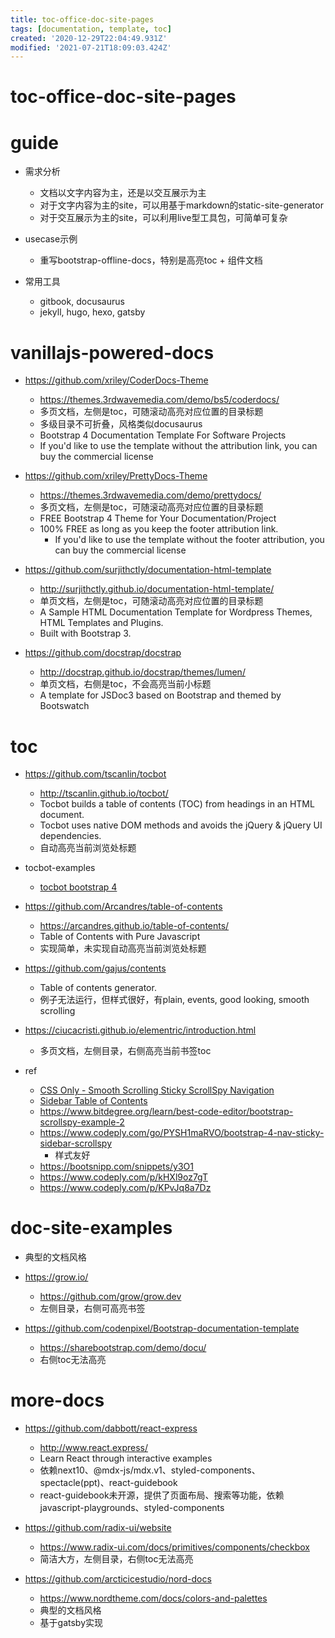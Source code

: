 ```yaml
---
title: toc-office-doc-site-pages
tags: [documentation, template, toc]
created: '2020-12-29T22:04:49.931Z'
modified: '2021-07-21T18:09:03.424Z'
---
```


# toc-office-doc-site-pages

# guide

- 需求分析
  - 文档以文字内容为主，还是以交互展示为主
  - 对于文字内容为主的site，可以用基于markdown的static-site-generator
  - 对于交互展示为主的site，可以利用live型工具包，可简单可复杂

- usecase示例
  - 重写bootstrap-offline-docs，特别是高亮toc + 组件文档

- 常用工具
  - gitbook, docusaurus
  - jekyll, hugo, hexo, gatsby
# vanillajs-powered-docs
- https://github.com/xriley/CoderDocs-Theme
  - https://themes.3rdwavemedia.com/demo/bs5/coderdocs/
  - 多页文档，左侧是toc，可随滚动高亮对应位置的目录标题
  - 多级目录不可折叠，风格类似docusaurus
  - Bootstrap 4 Documentation Template For Software Projects
  - If you'd like to use the template without the attribution link, you can buy the commercial license
- https://github.com/xriley/PrettyDocs-Theme
  - https://themes.3rdwavemedia.com/demo/prettydocs/
  - 多页文档，左侧是toc，可随滚动高亮对应位置的目录标题
  - FREE Bootstrap 4 Theme for Your Documentation/Project
  - 100% FREE as long as you keep the footer attribution link.
    - If you'd like to use the template without the footer attribution, you can buy the commercial license

- https://github.com/surjithctly/documentation-html-template
  - http://surjithctly.github.io/documentation-html-template/
  - 单页文档，左侧是toc，可随滚动高亮对应位置的目录标题
  - A Sample HTML Documentation Template for Wordpress Themes, HTML Templates and Plugins. 
  - Built with Bootstrap 3.

- https://github.com/docstrap/docstrap
  - http://docstrap.github.io/docstrap/themes/lumen/
  - 单页文档，右侧是toc，不会高亮当前小标题
  - A template for JSDoc3 based on Bootstrap and themed by Bootswatch
# toc
- https://github.com/tscanlin/tocbot
  - http://tscanlin.github.io/tocbot/
  - Tocbot builds a table of contents (TOC) from headings in an HTML document.
  - Tocbot uses native DOM methods and avoids the jQuery & jQuery UI dependencies.
  - 自动高亮当前浏览处标题
- tocbot-examples
  - [tocbot bootstrap 4](https://codepen.io/losol/pen/NEvajy)

- https://github.com/Arcandres/table-of-contents
  - https://arcandres.github.io/table-of-contents/
  - Table of Contents with Pure Javascript
  - 实现简单，未实现自动高亮当前浏览处标题
- https://github.com/gajus/contents
  - Table of contents generator.
  - 例子无法运行，但样式很好，有plain, events, good looking, smooth scrolling

- https://ciucacristi.github.io/elementric/introduction.html
  - 多页文档，左侧目录，右侧高亮当前书签toc

- ref
  - [CSS Only - Smooth Scrolling Sticky ScrollSpy Navigation](https://codepen.io/davorsuljic/pen/vYgqKWe)
  - [Sidebar Table of Contents](https://codepen.io/pubwriter/pen/ZgLzYV)
  - https://www.bitdegree.org/learn/best-code-editor/bootstrap-scrollspy-example-2
  - https://www.codeply.com/go/PYSH1maRVO/bootstrap-4-nav-sticky-sidebar-scrollspy
    - 样式友好
  - https://bootsnipp.com/snippets/y3O1
  - https://www.codeply.com/p/kHXl9oz7gT
  - https://www.codeply.com/p/KPvJq8a7Dz
# doc-site-examples
- 典型的文档风格
- https://grow.io/
  - https://github.com/grow/grow.dev
  - 左侧目录，右侧可高亮书签

- https://github.com/codenpixel/Bootstrap-documentation-template
  - https://sharebootstrap.com/demo/docu/
  - 右侧toc无法高亮
# more-docs
- https://github.com/dabbott/react-express
  - http://www.react.express/
  - Learn React through interactive examples
  - 依赖next10、@mdx-js/mdx.v1、styled-components、spectacle(ppt)、react-guidebook
  - react-guidebook未开源，提供了页面布局、搜索等功能，依赖javascript-playgrounds、styled-components

- https://github.com/radix-ui/website
  - https://www.radix-ui.com/docs/primitives/components/checkbox
  - 简洁大方，左侧目录，右侧toc无法高亮
- https://github.com/arcticicestudio/nord-docs
  - https://www.nordtheme.com/docs/colors-and-palettes
  - 典型的文档风格
  - 基于gatsby实现
